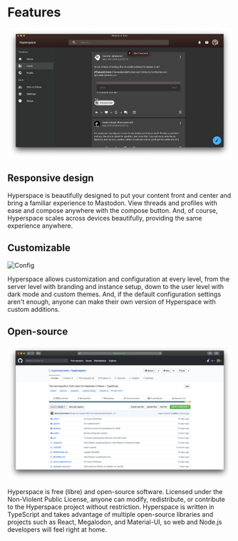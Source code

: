 # Features

![Layout](/images/features/layout.png)

## Responsive design

Hyperspace is beautifully designed to put your content front and center and bring a familiar experience to Mastodon. View threads and profiles with ease and compose anywhere with the compose button. And, of course, Hyperspace scales across devices beautifully, providing the same experience anywhere.

## Customizable

![Config](/images/features/config.png)

Hyperspace allows customization and configuration at every level, from the server level with branding and instance setup, down to the user level with dark mode and custom themes. And, if the default configuration settings aren't enough, anyone can make their own version of Hyperspace with custom additions.

## Open-source

![Open Source](/images/features/oss.png)

Hyperspace is free (libre) and open-source software. Licensed under the Non-Violent Public License, anyone can modify, redistribute, or contribute to the Hyperspace project without restriction. Hyperspace is written in TypeScript and takes advantage of multiple open-source libraries and projects such as React, Megalodon, and Material-UI, so web and Node.js developers will feel right at home.
